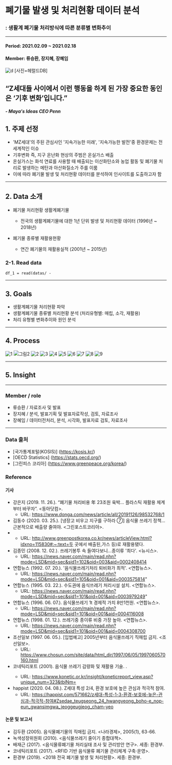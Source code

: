 # 폐기물 발생 및 처리현황 데이터 분석
### : 생활계 폐기물 처리방식에 따른 분류별 변화추이
-------------------------------------------------------------------
#### Period: 2021.02.09 ~ 2021.02.18
#### Member: 류승환, 장지혜, 장혜임


![d](https://user-images.githubusercontent.com/75402257/108579704-7f567700-736b-11eb-830a-c6452a4ab098.jpg)
 [사진=헤럴드DB]



## “Z세대들 사이에서 이런 행동을 하게 된 가장 중요한 동인은 ‘기후 변화’입니다.”
 ##### - Maya's Ideas CEO Penn
 
 
## 1. 주제 선정

- 'MZ세대'의 주된 관심사인 '지속가능한 미래', '지속가능한 발전'중 환경문제는 전세계적인 이슈
- 기후변화 즉, 지구 온난화 현상의 주범은 온실가스 배출
- 온실가스는 화석 연료를 사용할 때 배출되는 이산화탄소와 농업 활동 및 폐기물 처리로 발생하는 메탄과 아산화질소가 주를 이룸
- 이에 따라 폐기물 발생 및 처리현황 데이터를 분석하여 인사이트를 도출하고자 함

-------------------------------------------------------------------
## 2. Data 소개
  
- 폐기물 처리현황 생활계폐기물
  - 전국의 생활계폐기물에 대한 1년 단위 발생 및 처리현황 데이터 (1996년 ~ 2018년)
  
- 폐기물 종류별 재활용현황
  - 연간 폐기물의 재활용실적 (2001년 ~ 2015년)
  
  

 ### 2-1. Read data
 
 
```
df_1 = read(datas/ -
```
---------------------------------------------------------------
## 3. Goals

 - 생활계폐기물 처리현황 파악
 - 생활계폐기물 종류별 처리현황 분석 (처리유형별: 매립, 소각, 재활용)
 - 처리 유형별 변화추이와 원인 분석

----------------------------------------------------------------
## 4. Process
![1](https://user-images.githubusercontent.com/75402257/108580098-5e8f2100-736d-11eb-8c17-1a875cd07746.PNG)
![그림2](https://user-images.githubusercontent.com/75402257/108580360-8a5ed680-736e-11eb-8809-e3a430fcfb7c.PNG)
![2](https://user-images.githubusercontent.com/75402257/108580099-5fc04e00-736d-11eb-875c-c49cde70f1b2.PNG)
![3](https://user-images.githubusercontent.com/75402257/108580101-618a1180-736d-11eb-848b-6ff46d50e86d.PNG)
![4](https://user-images.githubusercontent.com/75402257/108580102-6353d500-736d-11eb-8ec5-d8436ec4e749.PNG)
![5](https://user-images.githubusercontent.com/75402257/108580105-64850200-736d-11eb-938b-3213e7d6e1b8.PNG)
![6](https://user-images.githubusercontent.com/75402257/108580107-651d9880-736d-11eb-954e-adc06dcd865c.PNG)
![7](https://user-images.githubusercontent.com/75402257/108580108-664ec580-736d-11eb-9474-d6ddcd4af4ae.PNG)
![8](https://user-images.githubusercontent.com/75402257/108580112-66e75c00-736d-11eb-838e-142bf7f1e806.PNG)
![9](https://user-images.githubusercontent.com/75402257/108580114-68188900-736d-11eb-9459-8b6069017167.PNG)


 
----------------------------------------------------------------
## 5. Insight

----------------------------------------------------------------

### Member / role

- 류승환 / 자료조사 및 발표
- 장지혜 / 분석, 발표기획 및 발표자료작성, 검토, 자료조사 
- 장혜임 / 데이터전처리, 분석, 시각화, 발표자료 검토, 자료조사

-----------------------------------------------------------------
### Data 출처

- [국가통계포털(KOSIS)] (https://kosis.kr/)
- [OECD Statistics] (https://stats.oecd.org/)
- [그린피스 코리아] (https://www.greenpeace.org/korea/)

### Reference

#### 기사
- 강은지 (2019. 11. 26.). “폐기물 처리비용 年 23조원 육박… 플라스틱 재활용 체계부터 바꾸자”. <동아닷컴>.
	- URL: https://www.donga.com/news/article/all/20191126/98532768/1
- 김동수 (2020. 03. 25.). [냉장고 비우고 지구를 구하라 ⑦] 음식물 쓰레기 정책…근본적으로 배출량 줄여야. <그린포스트코리아>. 
-	- URL: http://www.greenpostkorea.co.kr/news/articleView.html?idxno=115830#:~:text=두 곳에서 배출된,가스 등)로 재활용됐다.
- 김종민 (2008. 12. 02.). 쓰레기봉투 속 들여다보니…종이류 '최다'. <뉴시스>.
	- URL: https://news.naver.com/main/read.nhn?mode=LSD&mid=sec&sid1=102&oid=003&aid=0002408414
- 연합뉴스 (1992. 07. 20.). '음식물쓰레기처리 퇴비화가 최적'. <연합뉴스>. 
	- URL: https://news.naver.com/main/read.nhn?mode=LSD&mid=sec&sid1=105&oid=001&aid=0003575814"
- 연합뉴스 (1995. 03. 22.). 수도권에 음식쓰레기 처리시설 설치. <연합뉴스>. 
	- URL: https://news.naver.com/main/read.nhn?mode=LSD&mid=sec&sid1=101&oid=001&aid=0003979249"
- 연합뉴스 (1996. 06. 07.). 음식물쓰레기 1t 경제적 가치 8만1천원. <연합뉴스>. 
	- URL: https://news.naver.com/main/read.nhn?mode=LSD&mid=sec&sid1=101&oid=001&aid=0004116008
- 연합뉴스 (1998. 01. 12.). 쓰레기중 종이류 비중 가장 높아. <연합뉴스>.
	- URL: https://news.naver.com/main/read.nhn?mode=LSD&mid=sec&sid1=101&oid=001&aid=0004308700
- 조선일보 (1997. 06. 05.). [입법예고] 2005년부터 음식물쓰레기 직매립 금지. <조선일보>. 
	- URL: https://www.chosun.com/site/data/html_dir/1997/06/05/1997060570160.html
- 코네틱리포트 (2001). 음식물 쓰레기 감량화 및 재활용 기술. <konetic>. 
	- URL: https://www.konetic.or.kr/insight/koneticreport_view.asp?unique_num=323&tblNm=
- happist (2020. 04. 08.). Z세대 특성 2/4, 환경 보호에 높은 관심과 적극적 참여. 
	- URL: https://happist.com/571662/z세대-특성-1-3-환경-보호에-높은-관심과-적극적-참여#Zsedae_teugseong_24_hwangyeong_boho-e_nop-eun_gwansimgwa_jeoggeugjeog_cham-yeo

#### 논문 및 보고서
- 김두환 (2005). 음식물폐기물의 직매립 금지. <나라경제>, 2005(1), 63-66.
- 녹색성장위원회 (2010). <음식물쓰레기 줄이기 종합대책>.
- 배재근 (2017). <음식물류폐기물 처리실태 조사 및 관리방안 연구>. 세종: 환경부.
- 코네틱리포트 (2017). <RFID 기반 음식물류 폐기물 관리체계 구축·운영>. 
- 환경부 (2019). <2018 전국 폐기물 발생 및 처리현황>. 세종: 환경부.



